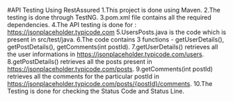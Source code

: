 #API Testing Using RestAssured
1.This project is done using Maven.
2.The testing is done through TestNG.
3.pom.xml file contains all the required dependencies.
4.The API testing is done for : https://jsonplaceholder.typicode.com
5.UsersPosts.java is the code which is present in src/test/java.
6.The code contains 3 functions - getUserDetails(), getPostDetails(), getComments(int postId).
7.getUserDetails() retrieves all the user informations in https://jsonplaceholder.typicode.com/users.
8.getPostDetails() retrieves all the posts present in https://jsonplaceholder.typicode.com/posts.
9.getComments(int postId) retrieves all the comments for the particular postId in https://jsonplaceholder.typicode.com/posts/{postId}/comments.
10.The Testing is done for checking the Status Code and Status Line. 